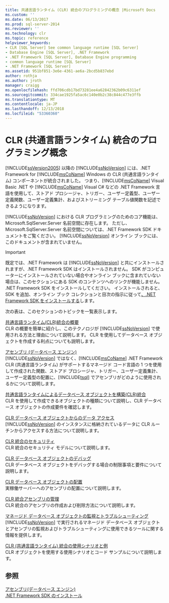 ```yaml
---
title: 共通言語ランタイム (CLR) 統合のプログラミングの概念 |Microsoft Docs
ms.custom: ''
ms.date: 06/13/2017
ms.prod: sql-server-2014
ms.reviewer: ''
ms.technology: clr
ms.topic: reference
helpviewer_keywords:
- CLR [SQL Server] See common language runtime [SQL Server]
- Database Engine [SQL Server], .NET Framework
- .NET Framework [SQL Server], Database Engine programming
- common language runtime [SQL Server]
- .NET Framework [SQL Server]
ms.assetid: 951bf851-3e6e-4361-ae6a-2bcd5b837ebd
author: rothja
ms.author: jroth
manager: craigg
ms.openlocfilehash: ffd706cdb17bd73281ee4a62842362b09c6311ef
ms.sourcegitcommit: 334cae1925fa5ac6c140e0b2c38c844c477e3ffb
ms.translationtype: MT
ms.contentlocale: ja-JP
ms.lasthandoff: 12/13/2018
ms.locfileid: "53360360"
---
```

# <a name="common-language-runtime-clr-integration-programming-concepts"></a>CLR (共通言語ランタイム) 統合のプログラミング概念
  [!INCLUDE[ssVersion2005](../../../includes/ssversion2005-md.md)] 以降の [!INCLUDE[ssNoVersion](../../../includes/ssnoversion-md.md)] には、.NET Framework for [!INCLUDE[msCoName](../../../includes/msconame-md.md)] Windows の CLR (共通言語ランタイム) コンポーネントが統合されました。 つまり、[!INCLUDE[msCoName](../../../includes/msconame-md.md)] Visual Basic .NET や [!INCLUDE[msCoName](../../../includes/msconame-md.md)] Visual C# などの .NET Framework 言語を使用して、ストアド プロシージャ、トリガー、ユーザー定義型、ユーザー定義関数、ユーザー定義集計、およびストリーミング テーブル値関数を記述できるようになります。  
  
 [!INCLUDE[ssNoVersion](../../../includes/ssnoversion-md.md)] における CLR プログラミングのためのコア機能は、Microsoft.SqlServer.Server 名前空間に存在します。 ただし、Microsoft.SqlServer.Server 名前空間については、.NET Framework SDK ドキュメントをご覧ください。 [!INCLUDE[ssNoVersion](../../../includes/ssnoversion-md.md)] オンライン ブックには、このドキュメントが含まれていません。  
  
> [!IMPORTANT]  
>  既定では、.NET Framework は [!INCLUDE[ssNoVersion](../../../includes/ssnoversion-md.md)] と共にインストールされますが、.NET Framework SDK はインストールされません。 SDK がコンピューターにインストールされていない場合やオンライン ブックに含まれていない場合は、このセクションにある SDK のコンテンツへのリンクが機能しません。 .NET Framework SDK をインストールしてください。 インストールされると、SDK を追加、オンライン ブック コレクションと目次の指示に従って[、.NET Framework SDK をインストールする](https://technet.microsoft.com/library/bb686823\(v=SQL.105\).aspx)します。  
  
 次の表は、このセクションのトピックを一覧表示します。  
  
 [共通言語ランタイム&#40;CLR&#41;統合の概要](common-language-runtime-integration-overview.md)  
 CLR の概要を簡単に紹介し、このテクノロジが [!INCLUDE[ssNoVersion](../../../includes/ssnoversion-md.md)] で使用される方法と理由について説明します。 CLR を使用してデータベース オブジェクトを作成する利点についても説明します。  
  
 [アセンブリ &#40;データベース エンジン&#41;](assemblies-database-engine.md)  
 [!INCLUDE[ssNoVersion](../../../includes/ssnoversion-md.md)] ではなく、[!INCLUDE[msCoName](../../../includes/msconame-md.md)] .NET Framework CLR (共通言語ランタイム) がサポートするマネージド コード言語の 1 つを使用して作成された関数、ストアド プロシージャ、トリガー、ユーザー定義集計、ユーザー定義型の配置に、[!INCLUDE[tsql](../../../includes/tsql-md.md)] でアセンブリがどのように使用されるかについて説明します。  
  
 [共通言語ランタイムによるデータベース オブジェクトを構築&#40;CLR&#41;統合](database-objects/building-database-objects-with-common-language-runtime-clr-integration.md)  
 CLR を使用して作成できるオブジェクトの種類について説明し、CLR データベース オブジェクトの作成要件を確認します。  
  
 [CLR データベース オブジェクトからのデータ アクセス](data-access/data-access-from-clr-database-objects.md)  
 [!INCLUDE[ssNoVersion](../../../includes/ssnoversion-md.md)] のインスタンスに格納されているデータに CLR ルーチンからアクセスする方法について説明します。  
  
 [CLR 統合のセキュリティ](security/clr-integration-security.md)  
 CLR 統合のセキュリティ モデルについて説明します。  
  
 [CLR データベース オブジェクトのデバッグ](debugging-clr-database-objects.md)  
 CLR データベース オブジェクトをデバッグする場合の制限事項と要件について説明します。  
  
 [CLR データベース オブジェクトの配置](deploying-clr-database-objects.md)  
 実稼働サーバーへのアセンブリの配置について説明します。  
  
 [CLR 統合アセンブリの管理](assemblies/managing-clr-integration-assemblies.md)  
 CLR 統合のアセンブリの作成および削除方法について説明します。  
  
 [マネージド データベース オブジェクトの監視とトラブルシューティング](monitoring-and-troubleshooting-managed-database-objects.md)  
 [!INCLUDE[ssNoVersion](../../../includes/ssnoversion-md.md)] で実行されるマネージド データベース オブジェクトとアセンブリの監視およびトラブルシューティングに使用できるツールに関する情報を提供します。  
  
 [CLR &#40;共通言語ランタイム&#41; 統合の使用シナリオと例](../../database-engine/dev-guide/usage-scenarios-and-examples-for-common-language-runtime-clr-integration.md)  
 CLR オブジェクトを使用する使用シナリオとコード サンプルについて説明します。  
  
## <a name="see-also"></a>参照  
 [アセンブリ&#40;データベース エンジン&#41;](assemblies-database-engine.md)   
 [.NET Framework SDK のインストール](https://technet.microsoft.com/library/bb686823\(v=SQL.105\).aspx)  
  
  
